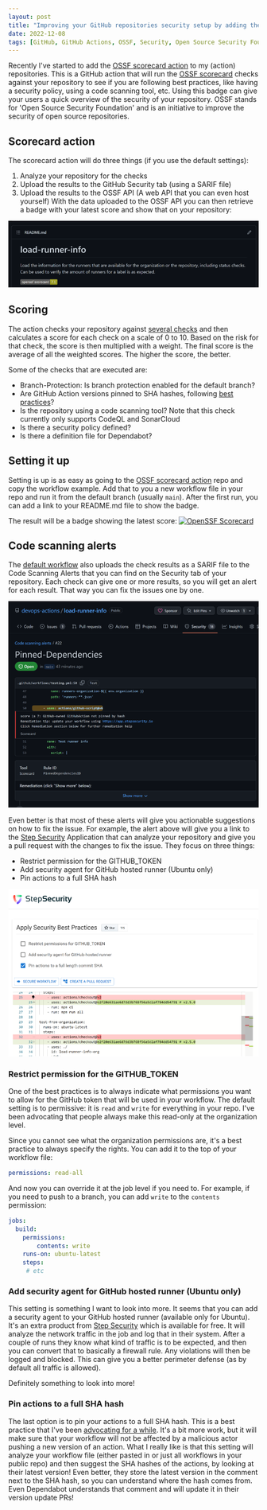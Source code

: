 ```yaml
---
layout: post
title: "Improving your GitHub repositories security setup by adding the OSSF scorecard action"
date: 2022-12-08
tags: [GitHub, GitHub Actions, OSSF, Security, Open Source Security Foundation]
---
```


Recently I've started to add the [OSSF scorecard action](https://github.com/ossf/scorecard-action) to my (action) repositories. This is a GitHub action that will run the [OSSF scorecard](https://github.com/ossf/scorecard) checks against your repository to see if you are following best practices, like having a security policy, using a code scanning tool, etc. Using this badge can give your users a quick overview of the security of your repository. OSSF stands for 'Open Source Security Foundation' and is an initiative to improve the security of open source repositories.

## Scorecard action
The scorecard action will do three things (if you use the default settings):
1. Analyze your repository for the checks
2. Upload the results to the GitHub Security tab (using a SARIF file)
3. Upload the results to the OSSF API (A web API that you can even host yourself)
With the data uploaded to the OSSF API you can then retrieve a badge with your latest score and show that on your repository:

![Screenshot of the OSSF badge in a repo, showing a score of 7.1](/images/2022/20221208/20221208_00_OSSF_badge.png)

## Scoring
The action checks your repository against [several checks](https://github.com/ossf/scorecard#scorecard-checks) and then calculates a score for each check on a scale of 0 to 10. Based on the risk for that check, the score is then multiplied with a weight. The final score is the average of all the weighted scores. The higher the score, the better.

Some of the checks that are executed are:
* Branch-Protection: Is branch protection enabled for the default branch?
* Are GitHub Action versions pinned to SHA hashes, following [best practices](/blog/2021/02/06/GitHub-Actions)?
* Is the repository using a code scanning tool? Note that this check currently only supports CodeQL and SonarCloud
* Is there a security policy defined?
* Is there a definition file for Dependabot?

## Setting it up
Setting is up is as easy as going to the [OSSF scorecard action](https://github.com/ossf/scorecard-action#workflow-example) repo and copy the workflow example. Add that to you a new workflow file in your repo and run it from the default branch (usually `main`). After the first run, you can add a link to your README.md file to show the badge.

The result will be a badge showing the latest score:
[![OpenSSF Scorecard](https://api.securityscorecards.dev/projects/github.com/devops-actions/load-runner-info/badge)](https://api.securityscorecards.dev/projects/github.com/devops-actions/load-runner-info)

## Code scanning alerts
The [default workflow](https://github.com/ossf/scorecard-action#workflow-example) also uploads the check results as a SARIF file to the Code Scanning Alerts that you can find on the Security tab of your repository. Each check can give one or more results, so you will get an alert for each result. That way you can fix the issues one by one.

![Screenshot of an alert about dependency pinning that is not followed](/images/2022/20221208/20221208_01_Code_scanning_alert.png)

Even better is that most of these alerts will give you actionable suggestions on how to fix the issue. For example, the alert above will give you a link to the [Step Security](https://app.stepsecurity.io/securerepo/) Application that can analyze your repository and give you a pull request with the changes to fix the issue. They focus on three things:

* Restrict permission for the GITHUB_TOKEN
* Add security agent for GitHub hosted runner (Ubuntu only)
* Pin actions to a full SHA hash

![Screenshot of the three options Step Security gives you to improve your workflow](/images/2022/20221208/20221208_02_ImproveWorkflow.png)

### Restrict permission for the GITHUB_TOKEN
One of the best practices is to always indicate what permissions you want to allow for the GitHub token that will be used in your workflow. The default setting is to permissive: it is `read` and `write` for everything in your repo. I've been advocating that people always make this read-only at the organization level.

Since you cannot see what the organization permissions are, it's a best practice to always specify the rights. You can add it to the top of your workflow file:

```yaml
permissions: read-all
```

And now you can override it at the job level if you need to. For example, if you need to push to a branch, you can add `write` to the `contents` permission:

```yaml
jobs:
  build:
    permissions:
        contents: write
    runs-on: ubuntu-latest
    steps:
     # etc
```

### Add security agent for GitHub hosted runner (Ubuntu only)
This setting is something I want to look into more. It seems that you can add a security agent to your GitHub hosted runner (available only for Ubuntu). It's an extra product from [Step Security](https://github.com/step-security/harden-runner) which is available for free. It will analyze the network traffic in the job and log that in their system. After a couple of runs they know what kind of traffic is to be expected, and then you can convert that to basically a firewall rule. Any violations will then be logged and blocked. This can give you a better perimeter defense (as by default all traffic is allowed).

Definitely something to look into more!

### Pin actions to a full SHA hash
The last option is to pin your actions to a full SHA hash. This is a best practice that I've been [advocating for a while](/blog/2021/2021/02/06/GitHub-Actions). It's a bit more work, but it will make sure that your workflow will not be affected by a malicious actor pushing a new version of an action. What I really like is that this setting will analyze your workflow file (either pasted in or just all workflows in your public repo) and then suggest the SHA hashes of the actions, by looking at their latest version! Even better, they store the latest version in the comment next to the SHA hash, so you can understand where the hash comes from. Even Dependabot understands that comment and will update it in their version update PRs!